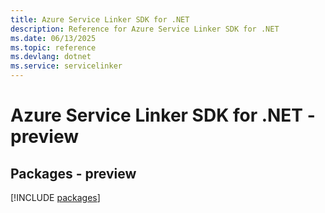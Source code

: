 ```yaml
---
title: Azure Service Linker SDK for .NET
description: Reference for Azure Service Linker SDK for .NET
ms.date: 06/13/2025
ms.topic: reference
ms.devlang: dotnet
ms.service: servicelinker
---
```

# Azure Service Linker SDK for .NET - preview
## Packages - preview
[!INCLUDE [packages](service-linker-index.md)]